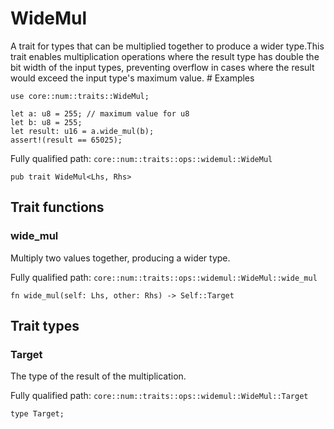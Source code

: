 # WideMul

A trait for types that can be multiplied together to produce a wider type.This trait enables multiplication operations where the result type has double the bit width of the input types, preventing overflow in cases where the result would exceed the input type's maximum value.  # Examples
```cairo
use core::num::traits::WideMul;

let a: u8 = 255; // maximum value for u8
let b: u8 = 255;
let result: u16 = a.wide_mul(b);
assert!(result == 65025);
```

Fully qualified path: `core::num::traits::ops::widemul::WideMul`

<pre><code class="language-rust">pub trait WideMul&lt;Lhs, Rhs&gt;</code></pre>

## Trait functions

### wide_mul

Multiply two values together, producing a wider type.

Fully qualified path: `core::num::traits::ops::widemul::WideMul::wide_mul`

<pre><code class="language-rust">fn wide_mul(self: Lhs, other: Rhs) -&gt; Self::Target</code></pre>


## Trait types

### Target

The type of the result of the multiplication.

Fully qualified path: `core::num::traits::ops::widemul::WideMul::Target`

<pre><code class="language-rust">type Target;</code></pre>


